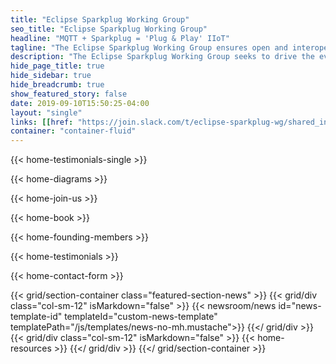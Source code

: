 ```yaml
---
title: "Eclipse Sparkplug Working Group"
seo_title: "Eclipse Sparkplug Working Group"
headline: "MQTT + Sparkplug = 'Plug & Play' IIoT"
tagline: "The Eclipse Sparkplug Working Group ensures open and interoperable IIoT"
description: "The Eclipse Sparkplug Working Group seeks to drive the evolution and broad adoption of the Eclipse Sparkplug protocol and related technologies that enable the creation of open, collaborative, and interoperable Industrial IoT (IIoT) solutions that are based on MQTT."
hide_page_title: true
hide_sidebar: true
hide_breadcrumb: true
show_featured_story: false
date: 2019-09-10T15:50:25-04:00
layout: "single"
links: [[href: "https://join.slack.com/t/eclipse-sparkplug-wg/shared_invite/enQtOTI1ODk2OTE1NDYyLTk2ZTMxNzNkNzMxYjMyMTA3MzRiOGE0MjY4YjNiYWZmYTRkYmFhOTg4NmJhNzUyMTFhYTcyZTI0YWQ5YzE1YjE", text: "Join us"], [href: "#", text: "Learn More"]]
container: "container-fluid"
---
```


{{< home-testimonials-single >}}

{{< home-diagrams >}}

{{< home-join-us >}}

{{< home-book >}}

{{< home-founding-members >}}

{{< home-testimonials >}}

{{< home-contact-form >}}

{{< grid/section-container class="featured-section-news" >}}
  {{< grid/div class="col-sm-12" isMarkdown="false" >}}
    {{< newsroom/news id="news-template-id" templateId="custom-news-template" templatePath="/js/templates/news-no-mh.mustache">}}
  {{</ grid/div >}}
  {{< grid/div class="col-sm-12" isMarkdown="false" >}} 
    {{< home-resources >}}
  {{</ grid/div >}}
{{</ grid/section-container >}}